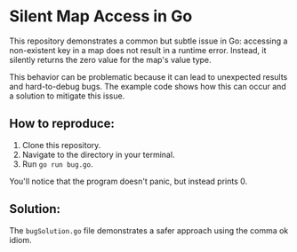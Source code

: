 # Silent Map Access in Go

This repository demonstrates a common but subtle issue in Go: accessing a non-existent key in a map does not result in a runtime error. Instead, it silently returns the zero value for the map's value type.

This behavior can be problematic because it can lead to unexpected results and hard-to-debug bugs.  The example code shows how this can occur and a solution to mitigate this issue.

## How to reproduce:

1. Clone this repository.
2. Navigate to the directory in your terminal.
3. Run `go run bug.go`.

You'll notice that the program doesn't panic, but instead prints 0.

## Solution:

The `bugSolution.go` file demonstrates a safer approach using the comma ok idiom.